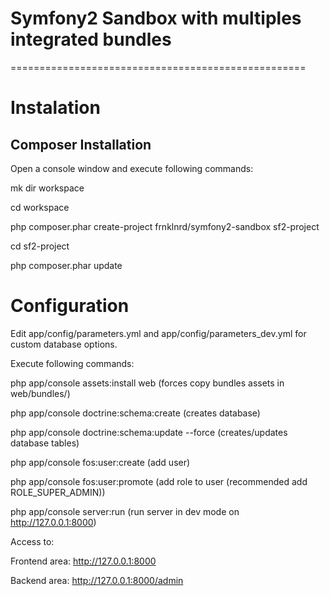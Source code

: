 # Symfony2 Sandbox with multiples integrated bundles
===================================================

# Instalation

Composer Installation
---------------------

Open a console window and execute following commands:

mk dir workspace

cd workspace

php composer.phar create-project frnklnrd/symfony2-sandbox sf2-project

cd sf2-project

php composer.phar update


# Configuration

Edit app/config/parameters.yml and app/config/parameters_dev.yml for custom database options.

Execute following commands:

php app/console assets:install web   (forces copy bundles assets in web/bundles/)

php app/console doctrine:schema:create   (creates database)

php app/console doctrine:schema:update --force   (creates/updates database tables)

php app/console fos:user:create   (add user)

php app/console fos:user:promote   (add role to user (recommended add ROLE_SUPER_ADMIN))

php app/console server:run   (run server in dev mode on http://127.0.0.1:8000)


Access to:

Frontend area: http://127.0.0.1:8000

Backend area: http://127.0.0.1:8000/admin





